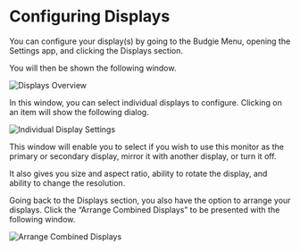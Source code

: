 # Configuring Displays

You can configure your display(s) by going to the Budgie Menu, opening the Settings app, and clicking the Displays section.

You will then be shown the following window.

![Displays Overview](images/help-center/configuration/configuring-displays/displays-overview.jpg)

In this window, you can select individual displays to configure. Clicking on an item will show the following dialog.

![Individual Display Settings](images/help-center/configuration/configuring-displays/individual-display-settings.jpg)

This window will enable you to select if you wish to use this monitor as the primary or secondary display, mirror it with another display, or turn it off.

It also gives you size and aspect ratio, ability to rotate the display, and ability to change the resolution.

Going back to the Displays section, you also have the option to arrange your displays. Click the “Arrange Combined Displays” to be presented with the following window.

![Arrange Combined Displays](images/help-center/configuration/configuring-displays/arrange-displays.png)